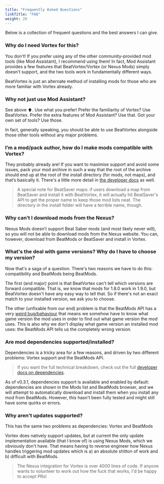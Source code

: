 ```yaml
---
title: "Frequently Asked Questions"
linkTitle: "FAQ"
weight: 20
---
```


Below is a collection of frequent questions and the best answers I can give.

### Why do I need Vortex for this?

You don't! If you prefer using any of the other community-provided mod tools (like Mod Assistant), I recommend using them! In fact, Mod Assistant provides a few features that BeatVortex/Vortex (or Nexus Mods) simply doesn't support, and the two tools work in fundamentally different ways.

BeatVortex is just an alternate method of installing mods for those who are more familiar with Vortex already.

### Why not just use Mod Assistant?

See above ⬆. Use what you prefer! Prefer the familiarity of Vortex? Use BeatVortex. Prefer the extra features of Mod Assistant? Use that. Got your own set of tools? Use those.

In fact, generally speaking, you should be able to use BeatVortex alongside those other tools without any major problems.

### I’m a mod/pack author, how do I make mods compatible with Vortex?

They probably already are! If you want to maximise support and avoid some issues, pack your mod archive in such a way that the root of the archive should end up at the root of the install directory (for mods, not maps), and that’s basically it. There's a little more detail in [the developer docs](/docs/developer/authoring) as well.

> A special note for BeatSaver maps: if users download a map from BeatSaver and install it with BeatVortex, it will actually hit BeatSaver's API to get the proper name to keep those mod lists neat. The directory in the install folder will have a terrible name, though.

### Why can’t I download mods from the Nexus?

Nexus Mods doesn’t support Beat Saber mods (and most likely never will), so you will not be able to download mods from the Nexus website. You can, however, download from BeatMods or BeatSaver and install in Vortex.

### What's the deal with game versions? Why do I have to choose my version?

Now that's a saga of a question. There's two reasons we have to do this: compatibility and BeatMods being BeatMods.

The first (and major) point is that BeatVortex can't tell which versions are forward compatible. That is, *we* know that mods for 1.8.0 work in 1.9.0, but BeatVortex doesn't have any easy way to tell that. So if there's not an exact match to your installed version, we ask you to choose.

The other (unfixable from our end) problem is that the BeatMods API has a very [weird bug/behaviour](https://github.com/bsmg/BeatMods-Website/issues/41) that means we somehow have to know what game version the mod uses in order to find out what game version the mod uses. This is also why we don't display what game version an installed mod uses: the BeatMods API tells us the completely wrong version.

### Are mod dependencies supported/installed?

Dependencies is a tricky area for a few reasons, and driven by two different problems: Vortex support and the BeatMods API.

> If you want the full technical breakdown, check out the full [developer docs on dependencies](/docs/developer/dependencies/).

As of v0.3.1, dependencies support is available and enabled by default: dependencies are shown in the Mods list and BeatMods browser, and we will attempt to automatically download and install them when you install any mod from BeatMods. However, this hasn't been fully tested and might still have some quirks or errors.

### Why aren't updates supported?

This has the same two problems as dependencies: Vortex and BeatMods

Vortex does natively support updates, but at current the only update implementation available (that I know of) is using Nexus Mods, which we obviously don't have. That means having to reverse engineer how Nexus handles triggering mod updates which is a) an absolute shitton of work and b) difficult with BeatMods.

> The Nexus integration for Vortex is over 4000 lines of code. If anyone wants to volunteer to work out how the fuck that works, I'd be happy to accept PRs!